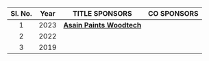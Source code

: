 
| Sl. No.| Year|TITLE SPONSORS|CO SPONSORS
| :-------------: |:-------------:| :-----:| :-----:| 
1 | 2023 |   **[Asain Paints Woodtech](https://www.asianpaints.com/)**  | 
2 |    2022   |  | 
3 |    2019   |  | 

